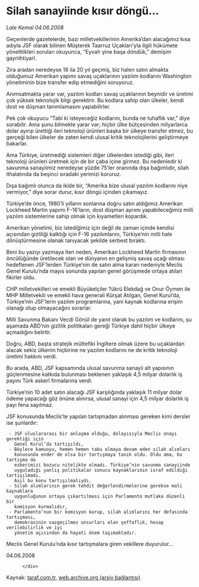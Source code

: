 # Silah sanayiinde kısır döngü...

*Lale Kemal 04.06.2008*

<div class="yazi">Geçenlerde gazetelerde, bazı milletvekillerinin Amerika’dan alacağımız kısa adıyla JSF olarak bilinen Müşterek Taarruz Uçakları’yla ilgili hükümete yönelttikleri soruları okuyunca, “Eyvah yine başa döndük,” demişim gayriihtiyarî. 

Zira aradan neredeyse 18 ila 20 yıl geçmiş, biz halen satın almakta olduğumuz Amerikan yapımı savaş uçaklarının yazılım kodlarını Washington yönetiminin bize transfer edip etmediğini soruyoruz. 

Anımsatmakta yarar var, yazılım kodları savaş uçaklarının beynidir ve üretimi çok yüksek teknolojik bilgi gerektirir. Bu kodlara sahip olan ülkeler, kendi dost ve düşman tanımlamasını yapabilirler. 

Pek çok okuyucu “Tabi ki isteyeceğiz kodlarını, bunda ne tuhaflık var,” diye sorabilir. Ama şunu bilmekte yarar var; hiçbir ülke bütçesinden milyarlarca dolar ayırıp ürettiği ileri teknoloji ürünleri başka bir ülkeye transfer etmez, bu gerçeği bilen ülkeler de zaten kendi ulusal kritik teknolojilerini geliştirmeye bakarlar. 

Ama Türkiye, üretmediği sistemleri diğer ülkelerden istediği gibi, ileri teknoloji ürünleri üretmek için de bir çaba içine girmez. Bu nedenledir ki savunma sanayiimiz neredeyse yüzde 75’ler oranında dışa bağımlıdır, silah ithalatında da beşinci sıradaki yerimizi koruruz.

Dışa bağımlı olunca da ikide bir, “Amerika bize ulusal yazılım kodlarını niye vermiyor,” diye sorar durur, kısır döngü içinden çıkamayız.

Türkiye’de önce, 1980’li yılların sonlarına doğru satın aldığımız Amerikan Lockheed Martin yapımı F-16’ların, dost düşman ayrımı yapabileceğimiz milli yazılım sistemlerine sahip olmak için kıyametleri kopardık. 

Amerikan yönetimi, biz istediğimiz için değil de zaman içinde kendisi açısından gizliliği kalktığı için F-16 yazılımlarını, Türkiye’nin milli hale dönüştürmesine olanak tanıyacak şekilde serbest bıraktı.

Beni bu yazıyı yazmaya iten neden, Amerikan Lockheed Martin firmasının öncülüğünde üretilecek olan ve dünyanın en gelişmiş savaş uçağı olması hedeflenen JSF’lerden Türkiye’nin de satın alma kararı nedeniyle Meclis Genel Kurulu’nda mayıs sonunda yapılan genel görüşmede ortaya atılan fikirler oldu.

CHP milletvekilleri ve emekli Büyükelçiler ?ükrü Elekdağ ve Onur Öymen ile MHP Milletvekili ve emekli hava generali Kürşat Atılgan, Genel Kurul’da, Türkiye’nin JSF’lerin yazılım programlarına, yani kaynak kodlarına erişim olanağı olup olmayacağını sorarlar. 

Milli Savunma Bakanı Vecdi Gönül de yanıt olarak bu yazılım ve kodlarını, şu aşamada ABD’nin gizlilik politikaları gereği Türkiye dahil hiçbir ülkeye açmadığını belirtir.

Doğru, ABD, başta stratejik müttefiki İngiltere olmak üzere bu uçaklardan alacak sekiz ülkenin hiçbirine ne yazılım kodlarını ne de kritik teknoloji üretimi hakkını verdi.

Bu arada, ABD, JSF kapsamında ulusal savunma sanayii alt yapısının güçlenmesine katkıda bulunması beklenen yaklaşık 4,5 milyar dolarlık iş payını Türk askerî firmalarına verdi. 

Türkiye’nin 10 adet satın alacağı JSF karşılığında yaklaşık 11 milyar dolar ödeme yapacağı göz önüne alınırsa, ulusal sanayi için 4,5 milyar dolarlık iş payı fena sayılmaz. 

JSF konusunda Meclis’te yapılan tartışmadan alınması gereken kimi dersler ise şunlardır:

     - JSF uluslararası bir anlaşma olduğu, dolayısıyla Meclis onayı gerektiği için   
       Genel Kurul’da tartışıldı,
     - Böylece kamuoyu, hemen hemen tabu olmaya devam eden silah alımları
       konusunda ender de olsa bir tartışmaya tanık oldu. Oldu ama, bu tartışma da
       ezberimizi bozucu nitelikte olmadı. Türkiye’nin savunma sanayiinde
       uyguladığı yanlış politikalar sonucu kaynaklarının israf edildiği tartışılmadı.
       Asıl bu konu tartışılmalıydı.
     - Silah alımlarının gerek tehdit değerlendirmelerine gerekse mali kaynaklara
       uygunluğunun ortaya çıkartılması için Parlamento mutlaka düzenli bir
       komisyon kurmalıdır,
     - Parlamento’nun bir komisyon kurup, silah alımlarını her defasında tartışması,
       demokrasinin vazgeçilmez unsurları olan şeffaflık, hesap verilebilirlik ve iyi
       yönetim açısından da hayati önem taşımaktadır.

Meclis Genel Kurulu’nda kısır tartışmalara giren vekillere duyurulur... 

04.06.2008
                                    
          
          
          
          </div>

Kaynak: [taraf.com.tr](http://www.taraf.com.tr/lale-kemal/makale-silah-sanayiinde-kisir-dongu.htm), [web.archive.org (arşiv bağlantısı)](http://web.archive.org/web/20130816084441/http://www.taraf.com.tr/lale-kemal/makale-silah-sanayiinde-kisir-dongu.htm)
